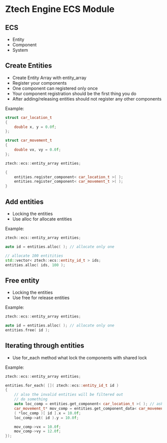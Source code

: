 # Ztech Engine ECS Module

## ECS

- Entity
- Component
- System

## Create Entities

- Create Entity Array with entity_array
- Register your components
- One component can registered only once
- Your component registration should be the first thing you do
- After adding/releasing entities should not register any other components

Example:
```c++
struct car_location_t
{
    double x, y = 0.0f;
};

struct car_movement_t
{
    double vx, vy = 0.0f;
};

ztech::ecs::entity_array entities;

{
    entities.register_component< car_location_t >( );
    entities.register_component< car_movement_t >( );
}
```

## Add entities

- Locking the entities
- Use alloc for allocate entities

Example:
```c++
ztech::ecs::entity_array entities;

auto id = entities.alloc( ); // allocate only one

// allocate 100 entitities
std::vector< ztech::ecs::entity_id_t > ids;
entities.alloc( ids, 100 );
```

## Free entity

- Locking the entities
- Use free for release entities

Example:
```c++
ztech::ecs::entity_array entities;

auto id = entities.alloc( ); // allocate only one
entities.free( id );
```

## Iterating through entities

- Use for_each method what lock the components with shared lock

Example:
```c++
ztech::ecs::entity_array entities;

entities.for_each( []( ztech::ecs::entity_id_t id )
{
    // also the invalid entities will be filtered out
    // do something
    auto loc_comp = entities.get_component< car_location_t >( ); // asking for component array
    car_movement_t* mov_comp = entities.get_component_data< car_movement_t >( id ); // asking for the data from the component
    ( *loc_comp )[ id ].x = 10.0f;
    loc_comp->at( id ).y = 10.0f;

    mov_comp->vx = 10.0f;
    mov_comp->vy = 12.0f;
});
```
